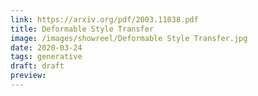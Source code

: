 ```yaml
---
link: https://arxiv.org/pdf/2003.11038.pdf
title: Deformable Style Transfer
image: /images/showreel/Deformable Style Transfer.jpg
date: 2020-03-24
tags: generative
draft: draft
preview:
---
```



